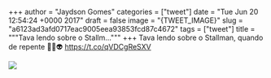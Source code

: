 
+++
author = "Jaydson Gomes"
categories = ["tweet"]
date = "Tue Jun 20 12:54:24 +0000 2017"
draft = false
image = "{TWEET_IMAGE}"
slug = "a6123ad3afd0717eac9005eea93853fcd87c4672"
tags = ["tweet"]
title = """Tava lendo sobre o Stallm..."""
+++
Tava lendo sobre o Stallman, quando de repente 🤔😯👽 https://t.co/qVDCgReSXV

![](/images/tweet-media/877147621017649152-DCxA7mmXYAInJah.jpg)